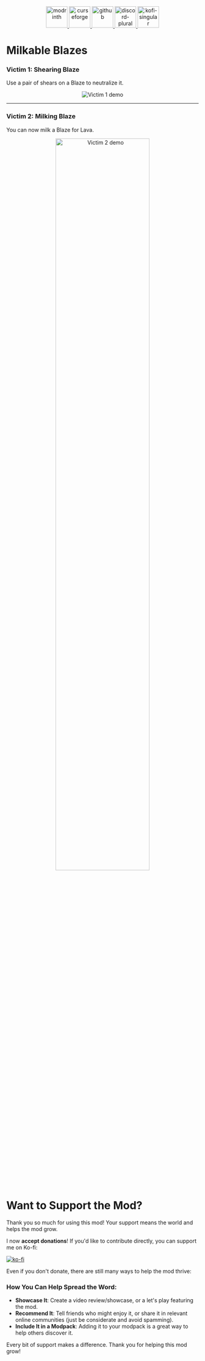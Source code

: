 <div align="center">
    <a href="https://modrinth.com/project/milkable-blazes">
        <img alt="modrinth" height="56" src="https://cdn.jsdelivr.net/npm/@intergrav/devins-badges@3/assets/cozy-minimal/available/modrinth_vector.svg">
    </a>
    <a href="https://www.curseforge.com/minecraft/mc-mods/milkable-blazes">
        <img alt="curseforge" height="56" src="https://cdn.jsdelivr.net/npm/@intergrav/devins-badges@3/assets/cozy-minimal/available/curseforge_vector.svg">
    </a>
    <a href="https://github.com/Raik176/milkable-blazes">
        <img alt="github" height="56" src="https://cdn.jsdelivr.net/npm/@intergrav/devins-badges@3/assets/cozy-minimal/available/github_vector.svg">
    </a>
    <a href="https://discord.gg/FpEReTJbSA">
        <img alt="discord-plural" height="56" src="https://cdn.jsdelivr.net/npm/@intergrav/devins-badges@3/assets/cozy-minimal/social/discord-plural_vector.svg">
    </a>
    <a href="https://ko-fi.com/R6R3163YVT">
        <img alt="kofi-singular" height="56" src="https://cdn.jsdelivr.net/npm/@intergrav/devins-badges@3/assets/cozy-minimal/donate/kofi-singular_vector.svg">
    </a>
</div>

# Milkable Blazes

### Victim 1: **Shearing Blaze**
Use a pair of shears on a Blaze to neutralize it.

<div align="center">
    <img src="https://i.imgur.com/pb8Moiw.gif" alt="Victim 1 demo">
</div>

---

### Victim 2: **Milking Blaze**
You can now milk a Blaze for Lava.

<div align="center">
    <img src="https://i.imgur.com/ZteTu1u.gif" alt="Victim 2 demo" width="70%">
</div>

# Want to Support the Mod?
Thank you so much for using this mod! Your support means the world and helps the mod grow.

I now **accept donations**! If you'd like to contribute directly, you can support me on Ko-fi:

[![ko-fi](https://ko-fi.com/img/githubbutton_sm.svg)](https://ko-fi.com/R6R3163YVT)

Even if you don't donate, there are still many ways to help the mod thrive:

### How You Can Help Spread the Word:
- **Showcase It**: Create a video review/showcase, or a let's play featuring the mod.  
- **Recommend It**: Tell friends who might enjoy it, or share it in relevant online communities (just be considerate and avoid spamming).  
- **Include It in a Modpack**: Adding it to your modpack is a great way to help others discover it.

Every bit of support makes a difference. Thank you for helping this mod grow!
